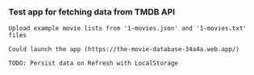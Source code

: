 ### Test app for fetching data from TMDB API

    Upload example movie lists from '1-movies.json' and '1-movies.txt' files

    Could launch the app (https://the-movie-database-34a4a.web.app/)

    TODO: Persist data on Refresh with LocalStorage
